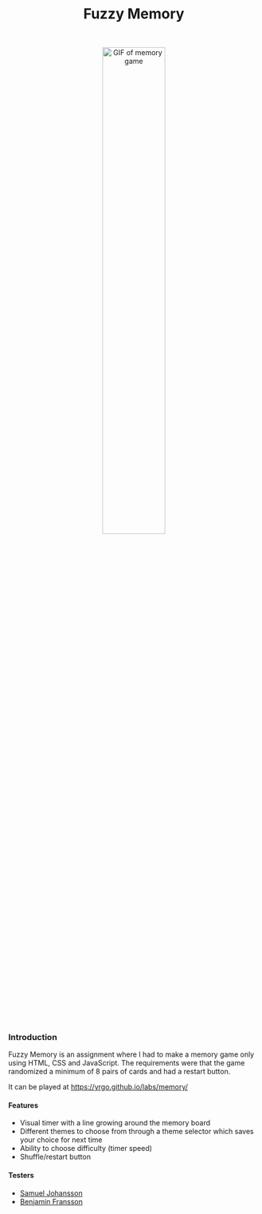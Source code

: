 <h1 align="center">Fuzzy Memory</h1> <br>
<p align="center">
    <img alt="GIF of memory game" title="Fuzzy Memory" src="https://media.giphy.com/media/2ywgbqJMF7jI1dTyVR/giphy.gif" width="50%">
</p>

### Introduction
Fuzzy Memory is an assignment where I had to make a memory game only using HTML, CSS and JavaScript. The requirements were that the game randomized a minimum of 8 pairs of cards and had a restart button.

It can be played at https://yrgo.github.io/labs/memory/

#### Features
- Visual timer with a line growing around the memory board
- Different themes to choose from through a theme selector which saves your choice for next time
- Ability to choose difficulty (timer speed)
- Shuffle/restart button

#### Testers
- [Samuel Johansson](https://github.com/WebSamuel90)
- [Benjamin Fransson](https://github.com/erhuz)
